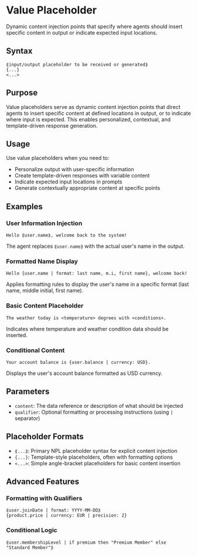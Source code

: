 # Value Placeholder
Dynamic content injection points that specify where agents should insert specific content in output or indicate expected input locations.

## Syntax  
`⟪input/output placeholder to be received or generated⟫`  
`{...}`  
`<...>`

## Purpose
Value placeholders serve as dynamic content injection points that direct agents to insert specific content at defined locations in output, or to indicate where input is expected. This enables personalized, contextual, and template-driven response generation.

## Usage
Use value placeholders when you need to:
- Personalize output with user-specific information
- Create template-driven responses with variable content
- Indicate expected input locations in prompts
- Generate contextually appropriate content at specific points

## Examples

### User Information Injection
```example
Hello ⟪user.name⟫, welcome back to the system!
```
The agent replaces `⟪user.name⟫` with the actual user's name in the output.

### Formatted Name Display
```example
Hello {user.name | format: last name, m.i, first name}, welcome back!
```
Applies formatting rules to display the user's name in a specific format (last name, middle initial, first name).

### Basic Content Placeholder
```example
The weather today is <temperature> degrees with <conditions>.
```
Indicates where temperature and weather condition data should be inserted.

### Conditional Content
```example
Your account balance is {user.balance | currency: USD}.
```
Displays the user's account balance formatted as USD currency.

## Parameters
- `content`: The data reference or description of what should be injected
- `qualifier`: Optional formatting or processing instructions (using `|` separator)

## Placeholder Formats
- `⟪...⟫`: Primary NPL placeholder syntax for explicit content injection
- `{...}`: Template-style placeholders, often with formatting options
- `<...>`: Simple angle-bracket placeholders for basic content insertion

## Advanced Features
### Formatting with Qualifiers
```example
⟪user.joinDate | format: YYYY-MM-DD⟫
{product.price | currency: EUR | precision: 2}
```

### Conditional Logic
```example
⟪user.membershipLevel | if premium then "Premium Member" else "Standard Member"⟫
```
